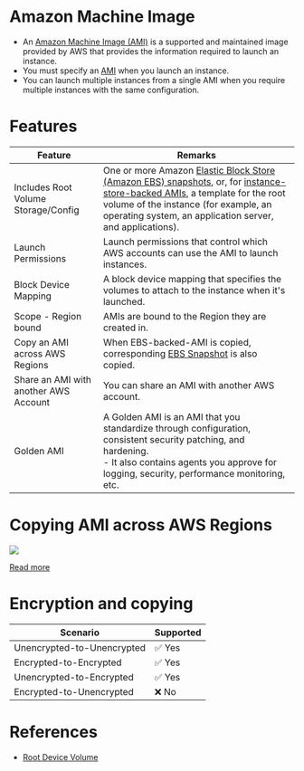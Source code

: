 # Amazon Machine Image
- An [Amazon Machine Image (AMI)](https://docs.aws.amazon.com/AWSEC2/latest/UserGuide/AMIs.html) is a supported and maintained image provided by AWS that provides the information required to launch an instance. 
- You must specify an [AMI](https://docs.aws.amazon.com/AWSEC2/latest/UserGuide/AMIs.html) when you launch an instance. 
- You can launch multiple instances from a single AMI when you require multiple instances with the same configuration.

[](assets/AMI_EC2_Root_Volume.drawio.png)

# Features

| Feature                               | Remarks                                                                                                                                                                                                                                                                                                                                       |
|---------------------------------------|-----------------------------------------------------------------------------------------------------------------------------------------------------------------------------------------------------------------------------------------------------------------------------------------------------------------------------------------------|
| Includes Root Volume Storage/Config   | One or more Amazon [Elastic Block Store (Amazon EBS) snapshots](../../12_Backup&DR/EBSSnapshots.md), or, for [instance-store-backed AMIs](../../7_StorageServices/1_BlockStorageTypes/AmazonEC2InstanceStore.md), a template for the root volume of the instance (for example, an operating system, an application server, and applications). |
| Launch Permissions                    | Launch permissions that control which AWS accounts can use the AMI to launch instances.                                                                                                                                                                                                                                                       |
| Block Device Mapping                  | A block device mapping that specifies the volumes to attach to the instance when it's launched.                                                                                                                                                                                                                                               |
| Scope - Region bound                  | AMIs are bound to the Region they are created in.                                                                                                                                                                                                                                                                                             |
| Copy an AMI across AWS Regions        | When EBS-backed-AMI is copied, corresponding [EBS Snapshot](../../12_Backup&DR/EBSSnapshots.md) is also copied.                                                                                                                                                                                                                               |
| Share an AMI with another AWS Account | You can share an AMI with another AWS account.                                                                                                                                                                                                                                                                                                |
| Golden AMI                            | A Golden AMI is an AMI that you standardize through configuration, consistent security patching, and hardening. <br/>- It also contains agents you approve for logging, security, performance monitoring, etc.                                                                                                                                |

# Copying AMI across AWS Regions

![](https://docs.aws.amazon.com/images/AWSEC2/latest/UserGuide/images/ami_copy.png)

[Read more](https://docs.aws.amazon.com/AWSEC2/latest/UserGuide/CopyingAMIs.html)

# Encryption and copying

| Scenario                   | Supported              |
|----------------------------|------------------------|
| Unencrypted-to-Unencrypted | :white_check_mark: Yes |
| Encrypted-to-Encrypted     | :white_check_mark: Yes |
| Unencrypted-to-Encrypted   | :white_check_mark: Yes |
| Encrypted-to-Unencrypted   | :x: No                 |

# References
- [Root Device Volume](https://docs.aws.amazon.com/AWSEC2/latest/UserGuide/RootDeviceStorage.html)